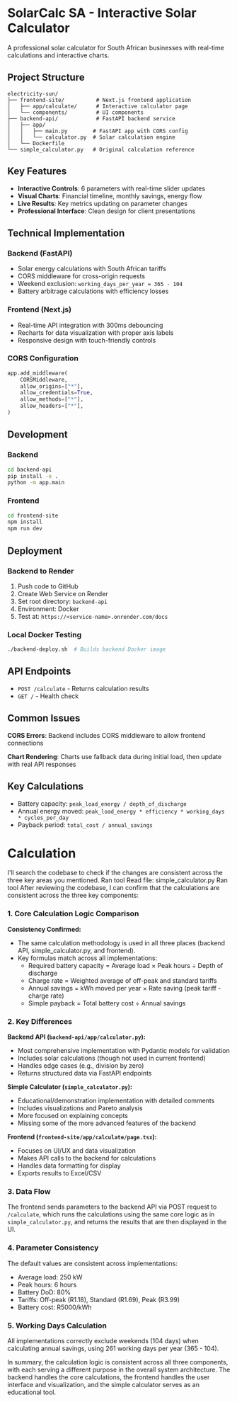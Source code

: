 # SolarCalc SA - Interactive Solar Calculator

A professional solar calculator for South African businesses with real-time calculations and interactive charts.

## Project Structure

```
electricity-sun/
├── frontend-site/          # Next.js frontend application
│   ├── app/calculate/      # Interactive calculator page
│   └── components/         # UI components
├── backend-api/            # FastAPI backend service
│   ├── app/
│   │   ├── main.py        # FastAPI app with CORS config
│   │   └── calculator.py  # Solar calculation engine
│   └── Dockerfile
└── simple_calculator.py   # Original calculation reference
```

## Key Features

- **Interactive Controls**: 6 parameters with real-time slider updates
- **Visual Charts**: Financial timeline, monthly savings, energy flow
- **Live Results**: Key metrics updating on parameter changes
- **Professional Interface**: Clean design for client presentations

## Technical Implementation

### Backend (FastAPI)
- Solar energy calculations with South African tariffs
- CORS middleware for cross-origin requests
- Weekend exclusion: `working_days_per_year = 365 - 104`
- Battery arbitrage calculations with efficiency losses

### Frontend (Next.js)
- Real-time API integration with 300ms debouncing
- Recharts for data visualization with proper axis labels
- Responsive design with touch-friendly controls

### CORS Configuration
```python
app.add_middleware(
    CORSMiddleware,
    allow_origins=["*"],
    allow_credentials=True,
    allow_methods=["*"],
    allow_headers=["*"],
)
```

## Development

### Backend
```bash
cd backend-api
pip install -e .
python -m app.main
```

### Frontend
```bash
cd frontend-site
npm install
npm run dev
```

## Deployment

### Backend to Render
1. Push code to GitHub
2. Create Web Service on Render
3. Set root directory: `backend-api`
4. Environment: Docker
5. Test at: `https://<service-name>.onrender.com/docs`

### Local Docker Testing
```bash
./backend-deploy.sh  # Builds backend Docker image
```

## API Endpoints

- `POST /calculate` - Returns calculation results
- `GET /` - Health check

## Common Issues

**CORS Errors**: Backend includes CORS middleware to allow frontend connections

**Chart Rendering**: Charts use fallback data during initial load, then update with real API responses

## Key Calculations

- Battery capacity: `peak_load_energy / depth_of_discharge`
- Annual energy moved: `peak_load_energy * efficiency * working_days * cycles_per_day`
- Payback period: `total_cost / annual_savings`


# Calculation 

I'll search the codebase to check if the changes are consistent across the three key areas you mentioned.
Ran tool
Read file: simple_calculator.py
Ran tool
After reviewing the codebase, I can confirm that the calculations are consistent across the three key components:

### 1. Core Calculation Logic Comparison

**Consistency Confirmed:**
- The same calculation methodology is used in all three places (backend API, simple_calculator.py, and frontend).
- Key formulas match across all implementations:
  - Required battery capacity = Average load × Peak hours ÷ Depth of discharge
  - Charge rate = Weighted average of off-peak and standard tariffs
  - Annual savings = kWh moved per year × Rate saving (peak tariff - charge rate)
  - Simple payback = Total battery cost ÷ Annual savings

### 2. Key Differences

**Backend API (`backend-api/app/calculator.py`):**
- Most comprehensive implementation with Pydantic models for validation
- Includes solar calculations (though not used in current frontend)
- Handles edge cases (e.g., division by zero)
- Returns structured data via FastAPI endpoints

**Simple Calculator (`simple_calculator.py`):**
- Educational/demonstration implementation with detailed comments
- Includes visualizations and Pareto analysis
- More focused on explaining concepts
- Missing some of the more advanced features of the backend

**Frontend (`frontend-site/app/calculate/page.tsx`):**
- Focuses on UI/UX and data visualization
- Makes API calls to the backend for calculations
- Handles data formatting for display
- Exports results to Excel/CSV

### 3. Data Flow

The frontend sends parameters to the backend API via POST request to `/calculate`, which runs the calculations using the same core logic as in `simple_calculator.py`, and returns the results that are then displayed in the UI.

### 4. Parameter Consistency

The default values are consistent across implementations:
- Average load: 250 kW
- Peak hours: 6 hours
- Battery DoD: 80%
- Tariffs: Off-peak (R1.18), Standard (R1.69), Peak (R3.99)
- Battery cost: R5000/kWh

### 5. Working Days Calculation

All implementations correctly exclude weekends (104 days) when calculating annual savings, using 261 working days per year (365 - 104).

In summary, the calculation logic is consistent across all three components, with each serving a different purpose in the overall system architecture. The backend handles the core calculations, the frontend handles the user interface and visualization, and the simple calculator serves as an educational tool.